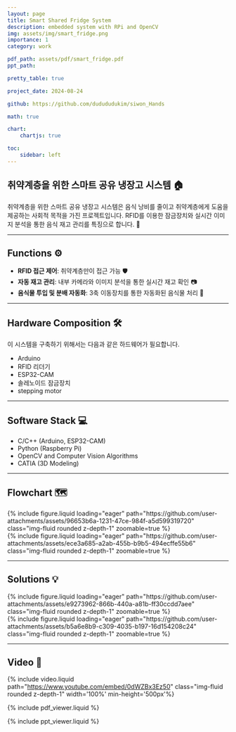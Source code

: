 ```yaml
---
layout: page
title: Smart Shared Fridge System
description: embedded system with RPi and OpenCV
img: assets/img/smart_fridge.png
importance: 1
category: work

pdf_path: assets/pdf/smart_fridge.pdf
ppt_path: 

pretty_table: true

project_date: 2024-08-24

github: https://github.com/dudududukim/siwon_Hands

math: true

chart:
    chartjs: true

toc:
    sidebar: left
---
```


## 취약계층을 위한 스마트 공유 냉장고 시스템 🏠

취약계층을 위한 스마트 공유 냉장고 시스템은 음식 낭비를 줄이고 취약계층에게 도움을 제공하는 사회적 목적을 가진 프로젝트입니다. RFID를 이용한 잠금장치와 실시간 이미지 분석을 통한 음식 재고 관리를 특징으로 합니다. 🥫

<hr>

## Functions ⚙️

- **RFID 접근 제어**: 취약계층만이 접근 가능 🛡️
- **자동 재고 관리**: 내부 카메라와 이미지 분석을 통한 실시간 재고 확인 📷
- **음식물 투입 및 분배 자동화**: 3축 이동장치를 통한 자동화된 음식물 처리 🤲

<hr>

## Hardware Composition 🛠️

이 시스템을 구축하기 위해서는 다음과 같은 하드웨어가 필요합니다.

- Arduino
- RFID 리더기
- ESP32-CAM
- 솔레노이드 잠금장치
- stepping motor

<hr>

## Software Stack 💻

- C/C++ (Arduino, ESP32-CAM)
- Python (Raspberry Pi)
- OpenCV and Computer Vision Algorithms
- CATIA (3D Modeling)

<hr>

## Flowchart 🗺️

<div class="row mt-3">
        <div class="col-sm mt-3 mt-md-0">
                {% include figure.liquid loading="eager" path="https://github.com/user-attachments/assets/96653b6a-1231-47ce-984f-a5d599319720" class="img-fluid rounded z-depth-1" zoomable=true %}
        </div>
        <div class="col-sm mt-3 mt-md-0">
                {% include figure.liquid loading="eager" path="https://github.com/user-attachments/assets/ece3a685-a2ab-455b-b9b5-494ecffe55b6" class="img-fluid rounded z-depth-1" zoomable=true %}
        </div>
</div>

<hr>

## Solutions 💡

<div class="row mt-3">
        <div class="col-sm mt-3 mt-md-0">
                {% include figure.liquid loading="eager" path="https://github.com/user-attachments/assets/e9273962-866b-440a-a81b-ff30ccdd7aee" class="img-fluid rounded z-depth-1" zoomable=true %}
        </div>
        <div class="col-sm mt-3 mt-md-0">
                {% include figure.liquid loading="eager" path="https://github.com/user-attachments/assets/b5a6e8b9-c309-4035-b197-16d154208c24" class="img-fluid rounded z-depth-1" zoomable=true %}
        </div>
</div>

<hr>

## Video 🎥

{% include video.liquid path="https://www.youtube.com/embed/0dWZBx3Ez50" class="img-fluid rounded z-depth-1" width='100%' min-height='500px'%}

{% include pdf_viewer.liquid %}

{% include ppt_viewer.liquid %}